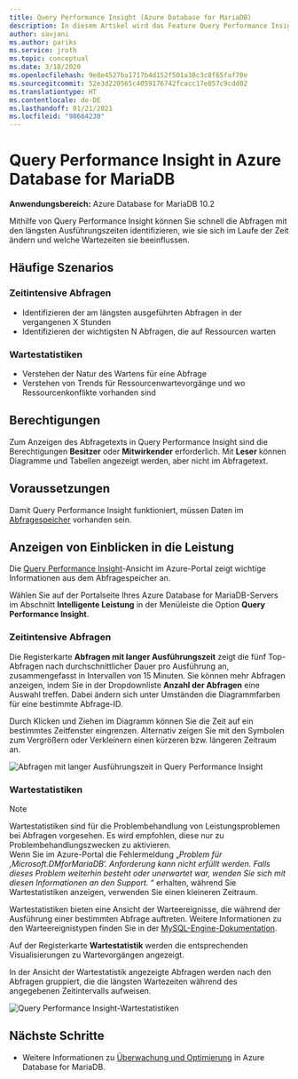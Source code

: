 ```yaml
---
title: Query Performance Insight (Azure Database for MariaDB)
description: In diesem Artikel wird das Feature Query Performance Insight in Azure Database for MariaDB beschrieben.
author: savjani
ms.author: pariks
ms.service: jroth
ms.topic: conceptual
ms.date: 3/18/2020
ms.openlocfilehash: 9e8e4527ba1717b4d152f501a38c3c8f65faf70e
ms.sourcegitcommit: 52e3d220565c4059176742fcacc17e857c9cdd02
ms.translationtype: HT
ms.contentlocale: de-DE
ms.lasthandoff: 01/21/2021
ms.locfileid: "98664230"
---
```

# <a name="query-performance-insight-in-azure-database-for-mariadb"></a>Query Performance Insight in Azure Database for MariaDB

**Anwendungsbereich:** Azure Database for MariaDB 10.2

Mithilfe von Query Performance Insight können Sie schnell die Abfragen mit den längsten Ausführungszeiten identifizieren, wie sie sich im Laufe der Zeit ändern und welche Wartezeiten sie beeinflussen.

## <a name="common-scenarios"></a>Häufige Szenarios

### <a name="long-running-queries"></a>Zeitintensive Abfragen

- Identifizieren der am längsten ausgeführten Abfragen in der vergangenen X Stunden
- Identifizieren der wichtigsten N Abfragen, die auf Ressourcen warten
 
### <a name="wait-statistics"></a>Wartestatistiken

- Verstehen der Natur des Wartens für eine Abfrage
- Verstehen von Trends für Ressourcenwartevorgänge und wo Ressourcenkonflikte vorhanden sind

## <a name="permissions"></a>Berechtigungen

Zum Anzeigen des Abfragetexts in Query Performance Insight sind die Berechtigungen **Besitzer** oder **Mitwirkender** erforderlich. Mit **Leser** können Diagramme und Tabellen angezeigt werden, aber nicht im Abfragetext.

## <a name="prerequisites"></a>Voraussetzungen

Damit Query Performance Insight funktioniert, müssen Daten im [Abfragespeicher](concepts-query-store.md) vorhanden sein.

## <a name="viewing-performance-insights"></a>Anzeigen von Einblicken in die Leistung

Die [Query Performance Insight](concepts-query-performance-insight.md)-Ansicht im Azure-Portal zeigt wichtige Informationen aus dem Abfragespeicher an.

Wählen Sie auf der Portalseite Ihres Azure Database for MariaDB-Servers im Abschnitt **Intelligente Leistung** in der Menüleiste die Option **Query Performance Insight**.

### <a name="long-running-queries"></a>Zeitintensive Abfragen

Die Registerkarte **Abfragen mit langer Ausführungszeit** zeigt die fünf Top-Abfragen nach durchschnittlicher Dauer pro Ausführung an, zusammengefasst in Intervallen von 15 Minuten. Sie können mehr Abfragen anzeigen, indem Sie in der Dropdownliste **Anzahl der Abfragen** eine Auswahl treffen. Dabei ändern sich unter Umständen die Diagrammfarben für eine bestimmte Abfrage-ID.

Durch Klicken und Ziehen im Diagramm können Sie die Zeit auf ein bestimmtes Zeitfenster eingrenzen. Alternativ zeigen Sie mit den Symbolen zum Vergrößern oder Verkleinern einen kürzeren bzw. längeren Zeitraum an.

![Abfragen mit langer Ausführungszeit in Query Performance Insight](./media/concepts-query-performance-insight/query-performance-insight-landing-page.png)

### <a name="wait-statistics"></a>Wartestatistiken 

> [!NOTE]
> Wartestatistiken sind für die Problembehandlung von Leistungsproblemen bei Abfragen vorgesehen. Es wird empfohlen, diese nur zu Problembehandlungszwecken zu aktivieren. <br>Wenn Sie im Azure-Portal die Fehlermeldung „*Problem für ‚Microsoft.DMforMariaDB‘. Anforderung kann nicht erfüllt werden. Falls dieses Problem weiterhin besteht oder unerwartet war, wenden Sie sich mit diesen Informationen an den Support.* “ erhalten, während Sie Wartestatistiken anzeigen, verwenden Sie einen kleineren Zeitraum.

Wartestatistiken bieten eine Ansicht der Warteereignisse, die während der Ausführung einer bestimmten Abfrage auftreten. Weitere Informationen zu den Warteereignistypen finden Sie in der [MySQL-Engine-Dokumentation](https://go.microsoft.com/fwlink/?linkid=2098206).

Auf der Registerkarte **Wartestatistik** werden die entsprechenden Visualisierungen zu Wartevorgängen angezeigt.

In der Ansicht der Wartestatistik angezeigte Abfragen werden nach den Abfragen gruppiert, die die längsten Wartezeiten während des angegebenen Zeitintervalls aufweisen.

![Query Performance Insight-Wartestatistiken](./media/concepts-query-performance-insight/query-performance-insight-wait-statistics.png)

## <a name="next-steps"></a>Nächste Schritte

- Weitere Informationen zu [Überwachung und Optimierung](concepts-monitoring.md) in Azure Database for MariaDB.